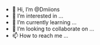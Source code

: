 - 👋 Hi, I’m @Dmiions
- 👀 I’m interested in ...
- 🌱 I’m currently learning ...
- 💞️ I’m looking to collaborate on ...
- 📫 How to reach me ...

<!---
Dmiions/Dmiions is a ✨ special ✨ repository because its `README.md` (this file) appears on your GitHub profile.
You can click the Preview link to take a look at your changes.
--->
